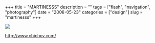 +++
title = "MARTINESSS"
description = ""
tags = ["flash", "navigation", "photography"]
date = "2008-05-23"
categories = ["design"]
slug = "martinesss"
+++


 

  <div id="screens-thumbs" class="clearfix">
    <div class="txt-center" id="design-submission"><a href="http://www.chichov.com/"><img id='bluga-thumbnail-1268' class='bluga-thumbnail large' src='http://media.konigi.com/bluga/
wt4836a8a5b505a_0.jpg'/></a></div>  
  </div>   
<p><a href="http://www.chichov.com/">http://www.chichov.com/</a></p>




